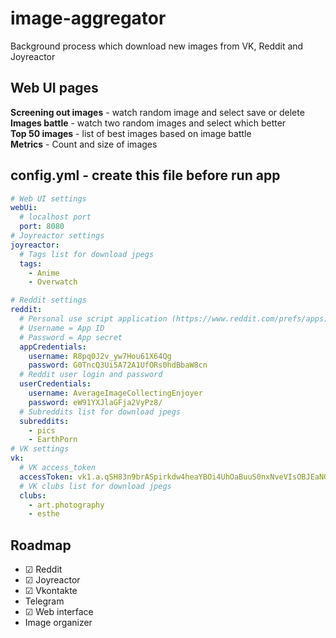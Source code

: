 # image-aggregator
Background process which download new images from VK, Reddit and Joyreactor

## Web UI pages

**Screening out images** - watch random image and select save or delete  
**Images battle** - watch two random images and select which better  
**Top 50 images** - list of best images based on image battle  
**Metrics** - Count and size of images  


## config.yml - create this file before run app
```yaml
# Web UI settings
webUi:
  # localhost port
  port: 8080
# Joyreactor settings
joyreactor:
  # Tags list for download jpegs
  tags:
    - Anime
    - Overwatch

# Reddit settings
reddit:
  # Personal use script application (https://www.reddit.com/prefs/apps)
  # Username = App ID
  # Password = App secret
  appCredentials:
    username: R8pq0J2v_yw7Hou61X64Qg
    password: G0TncQ3Ui5A72A1UfORs0hdBbaW8cn
  # Reddit user login and password
  userCredentials:
    username: AverageImageCollectingEnjoyer
    password: eW91YXJlaGFja2VyPz8/
  # Subreddits list for download jpegs
  subreddits:
    - pics
    - EarthPorn
# VK settings
vk:
  # VK access_token
  accessToken: vk1.a.qSH83n9brASpirkdw4heaYBOi4UhOaBuuS0nxNveVIsOBJEaNOwdUbDTyTn2GnLRyxZ3PpMKEP2H-7qpvPr3eJXCR4VNlt3tDozB2yHSxFT72h-zJrevSexdx-ABZgyoxyBHIjIZVFHw4QIVB2g4lKJiglnV2eWJoRKboXEnC5jGvI4am9hKqklW6r6mcK9s8cd-zZgrWr4GoueZ5F2vWA
  # VK clubs list for download jpegs
  clubs:
    - art.photography
    - esthe
```

## Roadmap

- ☑ Reddit
- ☑ Joyreactor
- ☑ Vkontakte
- Telegram
- ☑ Web interface
- Image organizer
